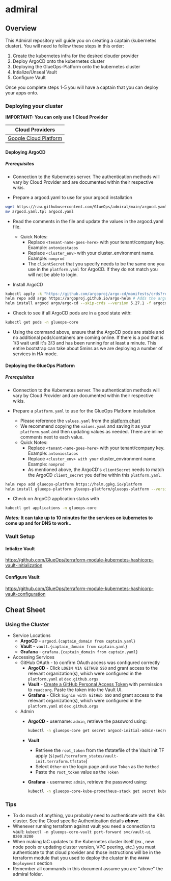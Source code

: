 # admiral

## Overview

This Admiral repository will guide you on creating a captain (kubernetes cluster). You will need to follow these steps in this order:

1) Create the kubernetes infra for the desired clouder provider
2) Deploy ArgoCD onto the kubernetes cluster
3) Deploying the GlueOps-Platform onto the kubernetes cluster
4) Intialize/Unseal Vault
5) Configure Vault

Once you complete steps 1-5 you will have a captain that you can deploy your apps onto.

### Deploying your cluster

**IMPORTANT: You can only use 1 Cloud Provider**

| Cloud Providers                                                                                   |
|---------------------------------------------------------------------------------------------------|
| [Google Cloud Platform](https://github.com/GlueOps/terraform-module-cloud-gcp-kubernetes-cluster) |


#### Deploying ArgoCD

##### Prerequisites

- Connection to the Kubernetes server. The authentication methods will vary by Cloud Provider and are documented within their respective wikis.

- Prepare a argocd.yaml to use for your argocd installation
  
```bash
wget https://raw.githubusercontent.com/GlueOps/admiral/main/argocd.yaml.tpl
mv argocd.yaml.tpl argocd.yaml
```

- Read the comments in the file and update the values in the argocd.yaml file.
  - Quick Notes:
    - Replace `<tenant-name-goes-here>` with your tenant/company key. Example: `antoniostacos`
    - Replace `<cluster_env>` with your cluster_environment name. Example: `nonprod`
    - The `clientSecret` that you specify needs to be the same one you use in the `platform.yaml` for ArgoCD. If they do not match you will not be able to login.

- Install ArgoCD

```bash
kubectl apply -k "https://github.com/argoproj/argo-cd/manifests/crds?ref=v2.6.6" # You need to install the CRD's that match the version of the app in the helm chart.
helm repo add argo https://argoproj.github.io/argo-helm # Adds the argo helm repository to your local environment
helm install argocd argo/argo-cd --skip-crds --version 5.27.1 -f argocd.yaml --namespace=glueops-core --create-namespace #this command includes --skip-crds but the way the chart works we also have a value we need to set to false so that the CRD's do not work. This value is in the argocd.yaml
```

- Check to see if all ArgoCD pods are in a good state with: 

```bash
kubectl get pods -n glueops-core
```

- Using the command above, ensure that the ArgoCD pods are stable and no additional pods/containers are coming online. If there is a pod that is 1/3 wait until it's 3/3 and has been running for at least a minute. This entire bootstrap can take about 5mins as we are deploying a number of services in HA mode.

#### Deploying the GlueOps Platform

##### Prerequisites

- Connection to the Kubernetes server. The authentication methods will vary by Cloud Provider and are documented within their respective wikis.


- Prepare a `platform.yaml` to use for the GlueOps Platform installation. 
  - Please reference the `values.yaml` from the [platform chart](https://github.com/GlueOps/platform-helm-chart-platform/tree/v0.2.2)
  - We recommend copying the `values.yaml` and saving it as your `platform.yaml` and then updating values as needed. There are inline comments next to each value.
  - Quick Notes:
    - Replace `<tenant-name-goes-here>` with your tenant/company key. Example: `antoniostacos`
    - Replace `<cluster_env> with your` cluster_environment name. Example: `nonprod`
    - As mentioned above, the ArgoCD's `clientSecret` needs to match the ArgoCD `client_secret` you define within this `platform.yaml`.

```bash
helm repo add glueops-platform https://helm.gpkg.io/platform
helm install glueops-platform glueops-platform/glueops-platform --version 0.5.0 -f platform.yaml --namespace=glueops-core
```

- Check on ArgoCD application status with

```bash
kubectl get applications -n glueops-core
```

**_Notes:_ It can take up to 10 minutes for the services on kubernetes to come up and for DNS to work..**

### Vault Setup

#### Intialize Vault

https://github.com/GlueOps/terraform-module-kubernetes-hashicorp-vault-initialization

#### Configure Vault

https://github.com/GlueOps/terraform-module-kubernetes-hashicorp-vault-configuration

## Cheat Sheet

### Using the Cluster

- Service Locations
  - **ArgoCD** - `argocd.{captain_domain from captain.yaml}`
  - **Vault** - `vault.{captain_domain from captain.yaml}`
  - **Grafana** - `grafana.{captain_domain from captain.yaml}`
- Accessing Services
  - GitHub OAuth - to confirm OAuth access was configured correctly
    - **ArgoCD** - Click `LOGIN VIA GITHUB SSO` and grant access to the relevant organization(s), which were configured in the `platform.yaml` at `dex.github.orgs`
    - **Vault**  - [Create a GitHub Personal Access Token](https://github.com/settings/tokens) with permission to `read:org`.  Paste the token into the Vault UI.
    - **Grafana** - Click `Signin with GitHub SSO` and grant access to the relevant organization(s), which were configured in the `platform.yaml` at `dex.github.orgs`
  - Admin
    - **ArgoCD** - username: `admin`, retrieve the password using:
      
      ```bash
      kubectl -n glueops-core get secret argocd-initial-admin-secret -o jsonpath="{.data.password}" | base64 -d
      ```
    - **Vault**
      - Retrieve the `root_token` from the tfstatefile of the Vault init TF apply (`$(pwd)/terraform_states/vault-init.terraform.tfstate`)
      - Select `Other` on the login page and use `Token` as the `Method`
      - Paste the `root_token` value as the `Token`

    - **Grafana** - username: `admin`, retrieve the password using:
      
      ```bash
      kubectl -n glueops-core-kube-prometheus-stack get secret kube-prometheus-stack-grafana -o jsonpath="{.data.admin-password}" | base64 -d
      ```

### Tips

- To do much of anything, you probably need to authenticate with the K8s cluster. See the Cloud specific Authentication details **_above_**.
- Whenever running terraform against vault you need a connection to vault: `kubectl -n glueops-core-vault port-forward svc/vault-ui 8200:8200`
- When making IaC updates to the Kubernetes cluster itself (ex., new node pools or updating cluster version, VPC peering, etc.) you must authenticate to that cloud provider and those instructions will be in the terraform module that you used to deploy the cluster in the `##### Deployment` section
- Remember all commands in this document assume you are "above" the admiral folder.

